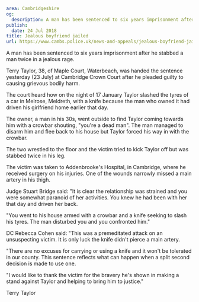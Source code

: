 ```yaml
area: Cambridgeshire
og:
  description: A man has been sentenced to six years imprisonment after he stabbed a man twice in a jealous rage.
publish:
  date: 24 Jul 2018
title: Jealous boyfriend jailed
url: https://www.cambs.police.uk/news-and-appeals/jealous-boyfriend-jailed
```

A man has been sentenced to six years imprisonment after he stabbed a man twice in a jealous rage.

Terry Taylor, 38, of Maple Court, Waterbeach, was handed the sentence yesterday (23 July) at Cambridge Crown Court after he pleaded guilty to causing grievous bodily harm.

The court heard how on the night of 17 January Taylor slashed the tyres of a car in Melrose, Meldreth, with a knife because the man who owned it had driven his girlfriend home earlier that day.

The owner, a man in his 30s, went outside to find Taylor coming towards him with a crowbar shouting, "you're a dead man". The man managed to disarm him and flee back to his house but Taylor forced his way in with the crowbar.

The two wrestled to the floor and the victim tried to kick Taylor off but was stabbed twice in his leg.

The victim was taken to Addenbrooke's Hospital, in Cambridge, where he received surgery on his injuries. One of the wounds narrowly missed a main artery in his thigh.

Judge Stuart Bridge said: "It is clear the relationship was strained and you were somewhat paranoid of her activities. You knew he had been with her that day and driven her back.

"You went to his house armed with a crowbar and a knife seeking to slash his tyres. The man disturbed you and you confronted him."

DC Rebecca Cohen said: "This was a premeditated attack on an unsuspecting victim. It is only luck the knife didn't pierce a main artery.

"There are no excuses for carrying or using a knife and it won't be tolerated in our county. This sentence reflects what can happen when a split second decision is made to use one.

"I would like to thank the victim for the bravery he's shown in making a stand against Taylor and helping to bring him to justice."

Terry Taylor
